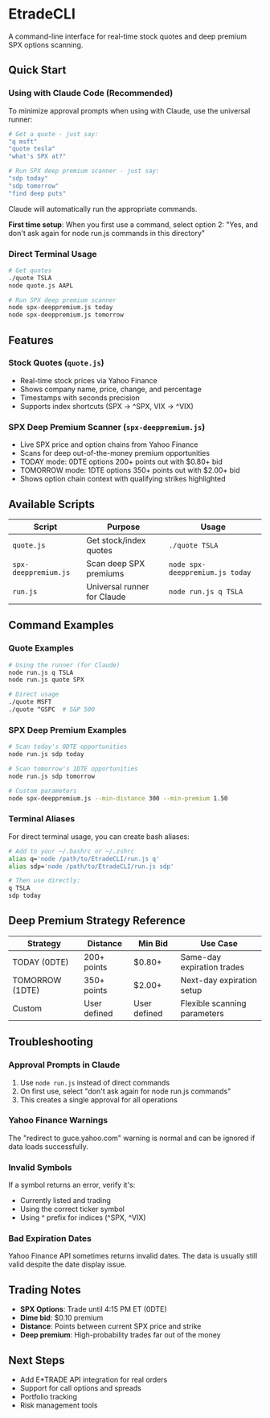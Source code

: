 # EtradeCLI

A command-line interface for real-time stock quotes and deep premium SPX options scanning.

## Quick Start

### Using with Claude Code (Recommended)

To minimize approval prompts when using with Claude, use the universal runner:

```bash
# Get a quote - just say:
"q msft"
"quote tesla"
"what's SPX at?"

# Run SPX deep premium scanner - just say:
"sdp today"
"sdp tomorrow"  
"find deep puts"
```

Claude will automatically run the appropriate commands.

**First time setup**: When you first use a command, select option 2: "Yes, and don't ask again for node run.js commands in this directory"

### Direct Terminal Usage

```bash
# Get quotes
./quote TSLA
node quote.js AAPL

# Run SPX deep premium scanner
node spx-deeppremium.js today
node spx-deeppremium.js tomorrow
```

## Features

### Stock Quotes (`quote.js`)
- Real-time stock prices via Yahoo Finance
- Shows company name, price, change, and percentage
- Timestamps with seconds precision
- Supports index shortcuts (SPX → ^SPX, VIX → ^VIX)

### SPX Deep Premium Scanner (`spx-deeppremium.js`)
- Live SPX price and option chains from Yahoo Finance
- Scans for deep out-of-the-money premium opportunities
- TODAY mode: 0DTE options 200+ points out with $0.80+ bid
- TOMORROW mode: 1DTE options 350+ points out with $2.00+ bid
- Shows option chain context with qualifying strikes highlighted

## Available Scripts

| Script | Purpose | Usage |
|--------|---------|-------|
| `quote.js` | Get stock/index quotes | `./quote TSLA` |
| `spx-deeppremium.js` | Scan deep SPX premiums | `node spx-deeppremium.js today` |
| `run.js` | Universal runner for Claude | `node run.js q TSLA` |

## Command Examples

### Quote Examples
```bash
# Using the runner (for Claude)
node run.js q TSLA
node run.js quote SPX

# Direct usage
./quote MSFT
./quote ^GSPC  # S&P 500
```

### SPX Deep Premium Examples
```bash
# Scan today's 0DTE opportunities
node run.js sdp today

# Scan tomorrow's 1DTE opportunities
node run.js sdp tomorrow

# Custom parameters
node spx-deeppremium.js --min-distance 300 --min-premium 1.50
```

### Terminal Aliases

For direct terminal usage, you can create bash aliases:

```bash
# Add to your ~/.bashrc or ~/.zshrc
alias q='node /path/to/EtradeCLI/run.js q'
alias sdp='node /path/to/EtradeCLI/run.js sdp'

# Then use directly:
q TSLA
sdp today
```

## Deep Premium Strategy Reference

| Strategy | Distance | Min Bid | Use Case |
|----------|----------|---------|----------|
| TODAY (0DTE) | 200+ points | $0.80+ | Same-day expiration trades |
| TOMORROW (1DTE) | 350+ points | $2.00+ | Next-day expiration setup |
| Custom | User defined | User defined | Flexible scanning parameters |

## Troubleshooting

### Approval Prompts in Claude
1. Use `node run.js` instead of direct commands
2. On first use, select "don't ask again for node run.js commands"
3. This creates a single approval for all operations

### Yahoo Finance Warnings
The "redirect to guce.yahoo.com" warning is normal and can be ignored if data loads successfully.

### Invalid Symbols
If a symbol returns an error, verify it's:
- Currently listed and trading
- Using the correct ticker symbol
- Using ^ prefix for indices (^SPX, ^VIX)

### Bad Expiration Dates
Yahoo Finance API sometimes returns invalid dates. The data is usually still valid despite the date display issue.

## Trading Notes

- **SPX Options**: Trade until 4:15 PM ET (0DTE)
- **Dime bid**: $0.10 premium
- **Distance**: Points between current SPX price and strike
- **Deep premium**: High-probability trades far out of the money

## Next Steps

- Add E*TRADE API integration for real orders
- Support for call options and spreads
- Portfolio tracking
- Risk management tools